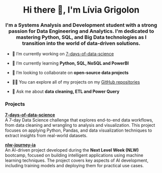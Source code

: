 <h1 align="center">Hi there 👋, I'm Lívia Grigolon</h1>
<h3 align="center">I'm a Systems Analysis and Development student with a strong passion for Data Engineering and Analytics. I'm dedicated to mastering Python, SQL, and Big Data technologies as I transition into the world of data-driven solutions.</h3>

- 🔭 I’m currently working on [7-days-of-data-science](https://github.com/livgrigolon/7-days-of-data-science)

- 🌱 I’m currently learning **Python, SQL, NoSQL and PowerBI**

- 👯 I’m looking to collaborate on **open-source data projects**

- 👨‍💻 You can explore all of my projects on my [GitHub repositories](https://github.com/livgrigolon?tab=repositories)

- 💬 Ask me about **data cleaning, ETL and Power Query**

<h3 align="left">Projects</h3>

**[7-days-of-data-science](https://github.com/livgrigolon/7-days-of-data-science)**  
A 7-day Data Science challenge that explores end-to-end data workflows, from data cleaning and wrangling to analysis and visualization. This project focuses on applying Python, Pandas, and data visualization techniques to extract insights from real-world datasets.

**[nlw-journey-ia](https://github.com/livgrigolon/nlw-journey-ia)**  
An AI-driven project developed during the **Next Level Week (NLW)** bootcamp, focused on building intelligent applications using machine learning techniques. The project covers key aspects of AI development, including training models and deploying them for practical use cases.
